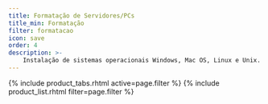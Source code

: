 ```yaml
---
title: Formatação de Servidores/PCs
title_min: Formatação
filter: formatacao
icon: save
order: 4
description: >-
    Instalação de sistemas operacionais Windows, Mac OS, Linux e Unix.
---
```


{% include product_tabs.rhtml active=page.filter %}
{% include product_list.rhtml filter=page.filter %}